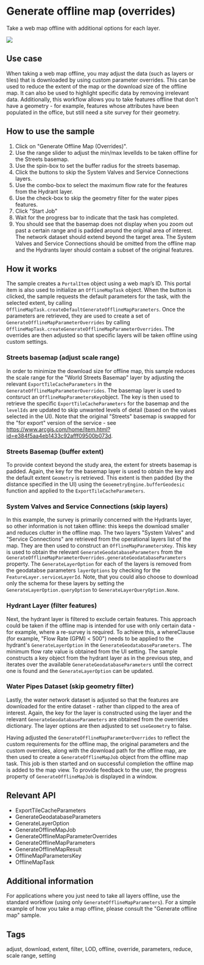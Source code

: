 # Generate offline map (overrides)

Take a web map offline with additional options for each layer.

![](screenshot.png)

## Use case

When taking a web map offline, you may adjust the data (such as layers or tiles) that is downloaded by using custom parameter overrides. This can be used to reduce the extent of the map or the download size of the offline map. It can also be used to highlight specific data by removing irrelevant data. Additionally, this workflow allows you to take features offline that don't have a geometry - for example, features whose attributes have been populated in the office, but still need a site survey for their geometry.

## How to use the sample

1. Click on "Generate Offline Map (Overrides)".
2. Use the range slider to adjust the min/max levelIds to be taken offline for the Streets basemap.
3. Use the spin-box to set the buffer radius for the streets basemap.
4. Click the buttons to skip the System Valves and Service Connections layers.
5. Use the combo-box to select the maximum flow rate for the features from the Hydrant layer.
6. Use the check-box to skip the geometry filter for the water pipes features.
7. Click "Start Job"
8. Wait for the progress bar to indicate that the task has completed.
9. You should see that the basemap does not display when you zoom out past a certain range and is padded around the original area of interest. The network dataset should extend beyond the target area. The System Valves and Service Connections should be omitted from the offline map and the Hydrants layer should contain a subset of the original features.

## How it works

The sample creates a `PortalItem` object using a web map’s ID. This portal item is also used to initialize an `OfflineMapTask` object. When the button is clicked, the sample requests the default parameters for the task, with the selected extent, by calling `OfflineMapTask.createDefaultGenerateOfflineMapParameters`. Once the parameters are retrieved, they are used to create a set of `GenerateOfflineMapParameterOverrides` by calling `OfflineMapTask.createGenerateOfflineMapParameterOverrides`. The overrides are then adjusted so that specific layers will be taken offline using custom settings.

### Streets basemap (adjust scale range)

In order to minimize the download size for offline map, this sample reduces the scale range for the "World Streets Basemap" layer by adjusting the relevant `ExportTileCacheParameters` in the `GenerateOfflineMapParameterOverrides`. The basemap layer is used to contsruct an `OfflineMapParametersKey`object. The key is then used to retrieve the specific `ExportTileCacheParameters` for the basemap and the `levelIds` are updated to skip unwanted levels of detail (based on the values selected in the UI). Note that the original "Streets" basemap is swapped for the "for export" version of the service - see https://www.arcgis.com/home/item.html?id=e384f5aa4eb1433c92afff09500b073d.

### Streets Basemap (buffer extent)

To provide context beyond the study area, the extent for streets basemap is padded. Again, the key for the basemap layer is used to obtain the key and the default extent `Geometry` is retrieved. This extent is then padded (by the distance specified in the UI) using the `GeoemetryEngine.bufferGeodesic` function and applied to the `ExportTileCacheParameters`.

### System Valves and Service Connections (skip layers)

In this example, the survey is primarily concerned with the Hydrants layer, so other information is not taken offline: this keeps the download smaller and reduces clutter in the offline map. The two layers "System Valves" and "Service Connections" are retrieved from the operational layers list of the map. They are then used to construct an `OfflineMapParametersKey`. This key is used to obtain the relevant `GenerateGeodatabaseParameters` from the `GenerateOfflineMapParameterOverrides.generateGeodatabaseParameters` property. The `GenerateLayerOption` for each of the layers is removed from the geodatabse parameters `layerOptions` by checking for the `FeatureLayer.serviceLayerId`. Note, that you could also choose to download only the schema for these layers by setting the `GenerateLayerOption.queryOption` to `GenerateLayerQueryOption.None`.

### Hydrant Layer (filter features)

Next, the hydrant layer is filtered to exclude certain features. This approach could be taken if the offline map is intended for use with only certain data - for example, where a re-survey is required. To achieve this, a whereClause (for example, "Flow Rate (GPM) < 500") needs to be applied to the hydrant's `GenerateLayerOption` in the `GenerateGeodatabaseParameters`. The minimum flow rate value is obtained from the UI setting. The sample constructs a key object from the hydrant layer as in the previous step, and iterates over the available `GenerateGeodatabaseParameters` until the correct one is found and the `GenerateLayerOption` can be updated.

### Water Pipes Dataset (skip geometry filter)

Lastly, the water network dataset is adjusted so that the features are downloaded for the entire dataset - rather than clipped to the area of interest. Again, the key for the layer is constructed using the layer and the relevant `GenerateGeodatabaseParameters` are obtained from the overrides dictionary. The layer options are then adjusted to set `useGeometry` to false.

Having adjusted the `GenerateOfflineMapParameterOverrides` to reflect the custom requirements for the offline map, the original parameters and the custom overrides, along with the download path for the offline map, are then used to create a `GenerateOfflineMapJob` object from the offline map task. This job is then started and on successful completion the offline map is added to the map view. To provide feedback to the user, the progress property of `GenerateOfflineMapJob` is displayed in a window.

## Relevant API

* ExportTileCacheParameters
* GenerateGeodatabaseParameters
* GenerateLayerOption
* GenerateOfflineMapJob
* GenerateOfflineMapParameterOverrides
* GenerateOfflineMapParameters
* GenerateOfflineMapResult
* OfflineMapParametersKey
* OfflineMapTask

## Additional information

For applications where you just need to take all layers offline, use the standard workflow (using only `GenerateOfflineMapParameters`). For a simple example of how you take a map offline, please consult the "Generate offline map" sample.

## Tags

adjust, download, extent, filter, LOD, offline, override, parameters, reduce, scale range, setting
